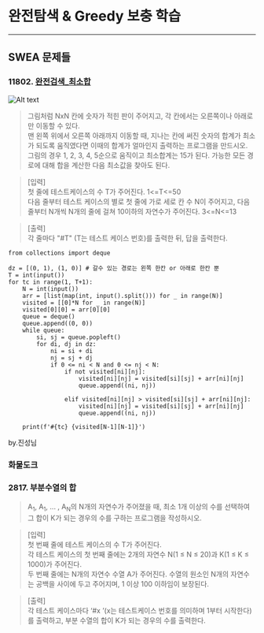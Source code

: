 # 완전탐색 & Greedy 보충 학습

----

## SWEA 문제들
### 11802. [완전검색_최소합](https://swexpertacademy.com/main/talk/solvingClub/problemView.do?contestProbId=AXjJL-EqQHADFAW9&solveclubId=AYlJBdPaI40DFASe&problemBoxTitle=0830_%EC%99%84%EC%A0%84%ED%83%90%EC%83%89&problemBoxCnt=4&probBoxId=AYpDs1JaQmUDFAQI)
![Alt text](image-5.png)
>그림처럼 NxN 칸에 숫자가 적힌 판이 주어지고, 각 칸에서는 오른쪽이나 아래로만 이동할 수 있다.<br>맨 왼쪽 위에서 오른쪽 아래까지 이동할 때, 지나는 칸에 써진 숫자의 합계가 최소가 되도록 움직였다면 이때의 합계가 얼마인지 출력하는 프로그램을 만드시오.<br>그림의 경우 1, 2, 3, 4, 5순으로 움직이고 최소합계는 15가 된다. 가능한 모든 경로에 대해 합을 계산한 다음 최소값을 찾아도 된다.


>[입력]<br> 첫 줄에 테스트케이스의 수 T가 주어진다. 1<=T<=50 <br> 다음 줄부터 테스트 케이스의 별로 첫 줄에 가로 세로 칸 수 N이 주어지고, 다음 줄부터 N개씩 N개의 줄에 걸쳐 10이하의 자연수가 주어진다. 3<=N<=13
 

>[출력]<br>각 줄마다 "#T" (T는 테스트 케이스 번호)를 출력한 뒤, 답을 출력한다.


```
from collections import deque
 
dz = [(0, 1), (1, 0)] # 갈수 있는 경로는 왼쪽 한칸 or 아래로 한칸 뿐
T = int(input())
for tc in range(1, T+1):
    N = int(input())
    arr = [list(map(int, input().split())) for _ in range(N)]
    visited = [[0]*N for _ in range(N)]
    visited[0][0] = arr[0][0]
    queue = deque()
    queue.append((0, 0))
    while queue:
        si, sj = queue.popleft()
        for di, dj in dz:
            ni = si + di
            nj = sj + dj
            if 0 <= ni < N and 0 <= nj < N:
                if not visited[ni][nj]:
                    visited[ni][nj] = visited[si][sj] + arr[ni][nj]
                    queue.append((ni, nj))
 
                elif visited[ni][nj] > visited[si][sj] + arr[ni][nj]:
                    visited[ni][nj] = visited[si][sj] + arr[ni][nj]
                    queue.append((ni, nj))
 
    print(f'#{tc} {visited[N-1][N-1]}')
```
by.진성님

### 화물도크


### 2817. 부분수열의 합
>A<sub>1</sub>, A<sub>1</sub>, ... , A<sub>N</sub>의 N개의 자연수가 주어졌을 때, 최소 1개 이상의 수를 선택하여 그 합이 K가 되는 경우의 수를 구하는 프로그램을 작성하시오.


>[입력]<br>첫 번째 줄에 테스트 케이스의 수 T가 주어진다.<br> 각 테스트 케이스의 첫 번째 줄에는 2개의 자연수 N(1 ≤ N ≤ 20)과 K(1 ≤ K ≤ 1000)가 주어진다.<br>두 번째 줄에는 N개의 자연수 수열 A가 주어진다. 수열의 원소인 N개의 자연수는 공백을 사이에 두고 주어지며, 1 이상 100 이하임이 보장된다.


>[출력]<br>각 테스트 케이스마다 ‘#x ’(x는 테스트케이스 번호를 의미하며 1부터 시작한다)를 출력하고, 부분 수열의 합이 K가 되는 경우의 수를 출력한다.

```
```